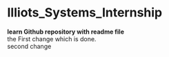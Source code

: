 # Illiots_Systems_Internship
<B> learn Github repository with readme file</B><br>
the First change which is done.
<br>
second change
